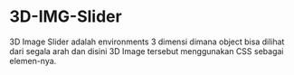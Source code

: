 # 3D-IMG-Slider
3D Image Slider adalah environments 3 dimensi dimana object bisa dilihat dari segala arah dan disini 3D Image tersebut menggunakan CSS sebagai elemen-nya.
